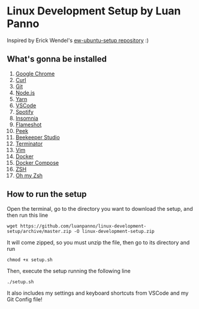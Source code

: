 # Linux Development Setup by Luan Panno

Inspired by Erick Wendel's [ew-ubuntu-setup repository](https://github.com/ErickWendel/ew-ubuntu-setup) :)

## What's gonna be installed

1. [Google Chrome](https://www.google.com/chrome/)
2. [Curl](https://curl.se/)
3. [Git](https://git-scm.com/book/en/v2/Getting-Started-Installing-Git)
4. [Node.js](https://github.com/nodesource/distributions/blob/master/README.md#debinstall)
5. [Yarn](https://classic.yarnpkg.com/en/docs/install/#debian-stable)
6. [VSCode](https://code.visualstudio.com/)
7. [Spotify](https://www.spotify.com/br/download/linux/)
8. [Insomnia](https://support.insomnia.rest/article/23-installation)
9. [Flameshot](https://github.com/flameshot-org/flameshot#installation)
10. [Peek](https://github.com/phw/peek#ubuntu)
11. [Beekeeper Studio](https://docs.beekeeperstudio.io/)
12. [Terminator](https://terminator-gtk3.readthedocs.io/en/latest/)
13. [Vim](https://www.vim.org/)
14. [Docker](https://docs.docker.com/engine/install/ubuntu/)
15. [Docker Compose](https://docs.docker.com/compose/install/)
16. [ZSH](https://github.com/ohmyzsh/ohmyzsh/wiki/Installing-ZSH)
17. [Oh my Zsh](https://ohmyz.sh/#install)

## How to run the setup

Open the terminal, go to the directory you want to download the setup, and then run this line

    wget https://github.com/luanpanno/linux-development-setup/archive/master.zip -O linux-development-setup.zip

It will come zipped, so you must unzip the file, then go to its directory and run

    chmod +x setup.sh

Then, execute the setup running the following line

    ./setup.sh

It also includes my settings and keyboard shortcuts from VSCode and my Git Config file!
